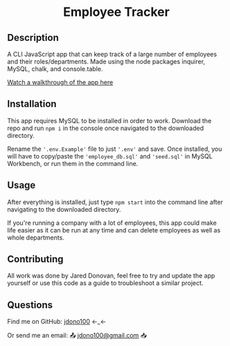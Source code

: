 
<h1 align="center">Employee Tracker</h1>



## Description

A CLI JavaScript app that can keep track of a large number of employees and their roles/departments. Made using the node packages inquirer, MySQL, chalk, and console.table.

[Watch a walkthrough of the app here](https://youtu.be/no9Q3IkftSM)


## Installation


  This app requires MySQL to be installed in order to work. Download the repo and run `npm i` in the console once navigated to the downloaded directory. 

Rename the `'.env.Example'` file to just `'.env'` and save. Once installed, you will have to copy/paste the `'employee_db.sql'` and `'seed.sql'` in MySQL Workbench, or run them in the command line.


## Usage

After everything is installed, just type `npm start` into the command line after navigating to the downloaded directory.

If you're running a company with a lot of employees, this app could make life easier as it can be run at any time and can delete employees as well as whole departments.

## Contributing

All work was done by Jared Donovan, feel free to try and update the app yourself or use this code as a guide to troubleshoot a similar project.

## Questions

Find me on GitHub: [jdono100](https://github.com/jdono100) ←_←

Or send me an email: 📤 [jdono100@gmail.com](mailto:jdono100@gmail.com) 📥
